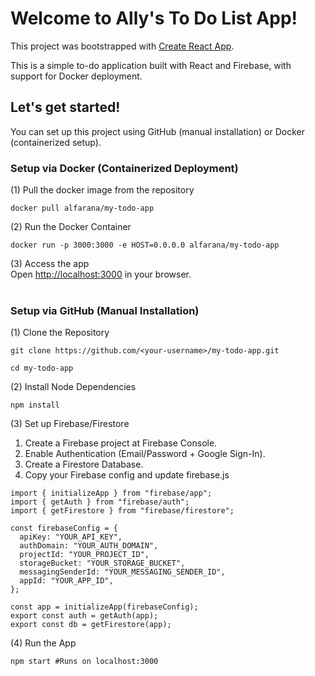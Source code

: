 # Welcome to Ally's To Do List App!
This project was bootstrapped with [Create React App](https://github.com/facebook/create-react-app).

This is a simple to-do application built with React and Firebase, with support for Docker deployment.

## Let's get started!
You can set up this project using GitHub (manual installation) or Docker (containerized setup).

### Setup via Docker (Containerized Deployment)
(1) Pull the docker image from the repository
```
docker pull alfarana/my-todo-app
```

(2) Run the Docker Container
```
docker run -p 3000:3000 -e HOST=0.0.0.0 alfarana/my-todo-app
```

(3) Access the app<br/>
Open [http://localhost:3000](http://localhost:3000) in your browser.<br/><br/>


### Setup via GitHub (Manual Installation)
(1) Clone the Repository 
```
git clone https://github.com/<your-username>/my-todo-app.git
```
```
cd my-todo-app
```

(2) Install Node Dependencies
```
npm install
```

(3) Set up Firebase/Firestore
1. Create a Firebase project at Firebase Console.
2. Enable Authentication (Email/Password + Google Sign-In).
3. Create a Firestore Database.
4. Copy your Firebase config and update firebase.js

```
import { initializeApp } from "firebase/app";
import { getAuth } from "firebase/auth";
import { getFirestore } from "firebase/firestore";

const firebaseConfig = {
  apiKey: "YOUR_API_KEY",
  authDomain: "YOUR_AUTH_DOMAIN",
  projectId: "YOUR_PROJECT_ID",
  storageBucket: "YOUR_STORAGE_BUCKET",
  messagingSenderId: "YOUR_MESSAGING_SENDER_ID",
  appId: "YOUR_APP_ID",
};

const app = initializeApp(firebaseConfig);
export const auth = getAuth(app);
export const db = getFirestore(app);
```

(4) Run the App
```
npm start #Runs on localhost:3000
```


